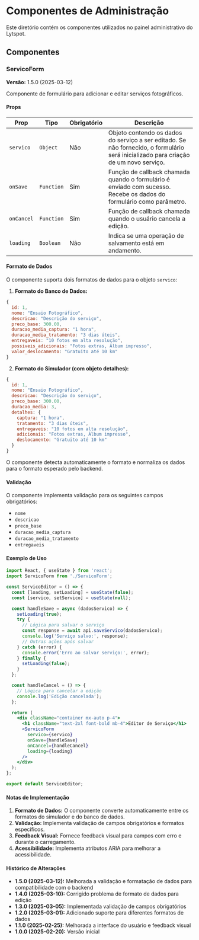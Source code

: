 # Componentes de Administração

Este diretório contém os componentes utilizados no painel administrativo do Lytspot.

## Componentes

### ServicoForm

**Versão:** 1.5.0 (2025-03-12)

Componente de formulário para adicionar e editar serviços fotográficos.

#### Props

| Prop | Tipo | Obrigatório | Descrição |
|------|------|-------------|-----------|
| `servico` | `Object` | Não | Objeto contendo os dados do serviço a ser editado. Se não fornecido, o formulário será inicializado para criação de um novo serviço. |
| `onSave` | `Function` | Sim | Função de callback chamada quando o formulário é enviado com sucesso. Recebe os dados do formulário como parâmetro. |
| `onCancel` | `Function` | Sim | Função de callback chamada quando o usuário cancela a edição. |
| `loading` | `Boolean` | Não | Indica se uma operação de salvamento está em andamento. |

#### Formato de Dados

O componente suporta dois formatos de dados para o objeto `servico`:

1. **Formato do Banco de Dados:**
```javascript
{
  id: 1,
  nome: "Ensaio Fotográfico",
  descricao: "Descrição do serviço",
  preco_base: 300.00,
  duracao_media_captura: "1 hora",
  duracao_media_tratamento: "3 dias úteis",
  entregaveis: "10 fotos em alta resolução",
  possiveis_adicionais: "Fotos extras, Álbum impresso",
  valor_deslocamento: "Gratuito até 10 km"
}
```

2. **Formato do Simulador (com objeto detalhes):**
```javascript
{
  id: 1,
  nome: "Ensaio Fotográfico",
  descricao: "Descrição do serviço",
  preco_base: 300.00,
  duracao_media: 3,
  detalhes: {
    captura: "1 hora",
    tratamento: "3 dias úteis",
    entregaveis: "10 fotos em alta resolução",
    adicionais: "Fotos extras, Álbum impresso",
    deslocamento: "Gratuito até 10 km"
  }
}
```

O componente detecta automaticamente o formato e normaliza os dados para o formato esperado pelo backend.

#### Validação

O componente implementa validação para os seguintes campos obrigatórios:
- `nome`
- `descricao`
- `preco_base`
- `duracao_media_captura`
- `duracao_media_tratamento`
- `entregaveis`

#### Exemplo de Uso

```jsx
import React, { useState } from 'react';
import ServicoForm from './ServicoForm';

const ServicoEditor = () => {
  const [loading, setLoading] = useState(false);
  const [servico, setServico] = useState(null);

  const handleSave = async (dadosServico) => {
    setLoading(true);
    try {
      // Lógica para salvar o serviço
      const response = await api.saveServico(dadosServico);
      console.log('Serviço salvo:', response);
      // Outras ações após salvar
    } catch (error) {
      console.error('Erro ao salvar serviço:', error);
    } finally {
      setLoading(false);
    }
  };

  const handleCancel = () => {
    // Lógica para cancelar a edição
    console.log('Edição cancelada');
  };

  return (
    <div className="container mx-auto p-4">
      <h1 className="text-2xl font-bold mb-4">Editor de Serviço</h1>
      <ServicoForm 
        servico={servico}
        onSave={handleSave}
        onCancel={handleCancel}
        loading={loading}
      />
    </div>
  );
};

export default ServicoEditor;
```

#### Notas de Implementação

1. **Formato de Dados:** O componente converte automaticamente entre os formatos do simulador e do banco de dados.
2. **Validação:** Implementa validação de campos obrigatórios e formatos específicos.
3. **Feedback Visual:** Fornece feedback visual para campos com erro e durante o carregamento.
4. **Acessibilidade:** Implementa atributos ARIA para melhorar a acessibilidade.

#### Histórico de Alterações

- **1.5.0 (2025-03-12):** Melhorada a validação e formatação de dados para compatibilidade com o backend
- **1.4.0 (2025-03-10):** Corrigido problema de formato de dados para edição
- **1.3.0 (2025-03-05):** Implementada validação de campos obrigatórios
- **1.2.0 (2025-03-01):** Adicionado suporte para diferentes formatos de dados
- **1.1.0 (2025-02-25):** Melhorada a interface do usuário e feedback visual
- **1.0.0 (2025-02-20):** Versão inicial
